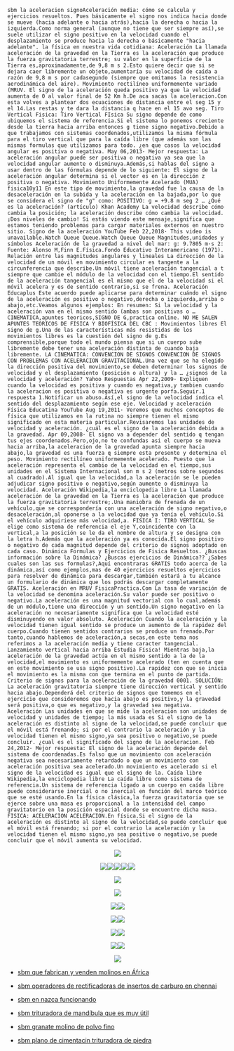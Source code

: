 
```
sbm la aceleracion signoAceleración media: cómo se calcula y ejercicios resueltos. Pues básicamente el signo nos indica hacia donde se mueve (hacia adelante o hacia atrás),hacia la derecha o hacia la izquierda.Como norma general (aunque no tiene que ser siempre así),se suele utilizar el signo positivo en la velocidad cuando el desplazamiento se produce hacia la derecha o básicamente "hacia adelante". la física en nuestra vida cotidiana: Aceleración La llamada aceleración de la gravedad en la Tierra es la aceleración que produce la fuerza gravitatoria terrestre; su valor en la superficie de la Tierra es,aproximadamente,de 9,8 m s 2.Esto quiere decir que si se dejara caer libremente un objeto,aumentaría su velocidad de caída a razón de 9,8 m s por cadasegundo (siempre que omitamos la resistencia aerodinámica del aire). Movimiento rectilíneo uniformemente variado (MRUV. El signo de la aceleración queda positivo ya que la velocidad aumenta de 0 al valor final de 52 Km h.De aca sacas la aceleracion.Con esta volves a plantear dos ecuaciones de distancia entre el seg 15 y el 14.Las restas y te dara la distancia q hace en el 15 avo seg. Tiro Vertical Fisica: Tiro Vertical FIsica Su signo depende de como ubiquemos el sistema de referencia.Si el sistema lo ponemos creciente desde la tierra hacia arriba entonces g tiene signo negativo.Debido a que trabajamos con sistemas coordenados,utilizamos la misma fórmula para el tiro vertical que para la caída libre (que además son las mismas formulas que utilizamos para todo. ¿en que casos la velocidad angular es positiva o negativa. May 06,2013· Mejor respuesta: La aceleración angular puede ser positiva o negativa ya sea que la velocidad angular aumente o disminuya.Además,si hablas del signo a usar dentro de las fórmulas depende de lo siguiente: El signo de la aceleración angular determina si el vector es en la dirección z positiva o negativa. Movimiento Uniformemente Acelerado (MUA) fisica10y11 En este tipo de movimiento,la gravedad fue la causa de la desaceleración en la subida y la aceleración en la bajada,por lo que se considera el signo de "g" como: POSITIVO: g = +9.8 m seg 2 … ¿Qué es la aceleración? (artículo) Khan Academy La velocidad describe cómo cambia la posición; la aceleración describe cómo cambia la velocidad.¡Dos niveles de cambio! Si estás viendo este mensaje,significa que estamos teniendo problemas para cargar materiales externos en nuestro sitio. Signo de la aceleración YouTube Feb 22,2018· This video is unavailable.Watch Queue Queue.Watch Queue Queue Magnitudes,unidades y símbolos Aceleración de la gravedad a nivel del mar: g: 9.7805 m·s 2: Fuente: Alonso M,Finn E.Física.Fondo Educativo Interamericano (1971). Relación entre las magnitudes angulares y lineales La dirección de la velocidad de un móvil en movimiento circular es tangente a la circunferencia que describe.Un móvil tiene aceleración tangencial a t siempre que cambie el módulo de la velocidad con el tiempo.El sentido de la aceleración tangencial es el mismo que el de la velocidad si el móvil acelera y es de sentido contrario,si se frena. Aceleración Educaplus Este acuerdo puede aplicarse para determinar cuándo el signo de la aceleración es positivo o negativo,derecha o izquierda,arriba o abajo,etc.Veamos algunos ejemplos: En resumen: Si la velocidad y la aceleración van en el mismo sentido (ambas son positivas o … CINEMATICA,apuntes teoricos,SIGNO DE G,practica online. NO ME SALEN APUNTES TEORICOS DE FÍSICA Y BIOFÍSICA DEL CBC : Movimientos libres El signo de g.Una de las características más resistidas de los movimientos libres es la cuestión del signo de g.Es comprensible,porque todo el mundo piensa que si un cuerpo sube libremente debe tener una aceleración distinta de cuando baja libremente. LA CINEMATICA: CONVENCION DE SIGNOS CONVENCION DE SIGNOS CON PROBLEMAS CON ACELERACION GRAVITACIONAL.Una vez que se ha elegido la dirección positiva del movimiento,se deben determinar los signos de velocidad y el desplazamiento (posición o altura) y la … ¿signos de la velocidad y aceleración? Yahoo Respuestas Apr 22,2009· Expliquen cuando la velocidad es positiva y cuando es negativa,y tambien cuando la aceleracion es positiva o negativa es urgente porfa.Seguir.1 respuesta 1.Notificar un abuso.Así,el signo de la velocidad indica el sentido del desplazamiento según ese eje. Velocidad y aceleración Física Educatina YouTube Aug 19,2011· Veremos que muchos conceptos de física que utilizamos en la rutina no siempre tienen el mismo significado en esta materia particular.Revisaremos las unidades de velocidad y aceleración. ¿cuál es el signo de la aceleración debida a la gravedad. Apr 09,2008· El signo va a depender del sentido q tengan tus ejes coordenados.Pero,ojo,no te confundas asi el cuerpo se mueva hacia arriba,la aceleracion de la gravedad apunta siempre hacia abajo,la gravedad es una fuerza q siempre esta presente y determina el peso. Movimiento rectilíneo uniformemente acelerado. Puesto que la aceleración representa el cambio de la velocidad en el tiempo,sus unidades en el Sistema Internacional son m s 2 (metros sobre segundos al cuadrado).Al igual que la velocidad,a la aceleración se le pueden adjudicar signo positivo o negativo,según aumente o disminuya la velocidad. Aceleración Wikipedia,la enciclopedia libre La llamada aceleración de la gravedad en la Tierra es la aceleración que produce la fuerza gravitatoria terrestre;.Una maniobra de frenada de un vehículo,que se correspondería con una aceleración de signo negativo,o desaceleración,al oponerse a la velocidad que ya tenía el vehículo.Si el vehículo adquiriese más velocidad,a. FISICA I: TIRO VERTICAL Se elige como sistema de referencia el eje Y,coincidente con la vertical,a la posición se le da el nombre de altura y se designa con la letra h.Además que la aceleración ya es conocida.El signo positivo o negativo de cada magnitud depende del criterio de signos adoptado en cada caso. Dinámica Formulas y Ejercicios de Fisica Resueltos. ¿Buscas información sobre la Dinámica? ¿Buscas ejercicios de Dinámica?? ¿Sabes cuales son las sus formulas?,Aquí encontraras GRATIS todo acerca de la dinámica,así como ejemplos,mas de 40 ejercicios resueltos ejercicios para resolver de dinámica para descargar,también estará a tu alcance un formulario de dinámica que los podrás descargar completamente GRATIS. Aceleración en MRUV FisicaPractica.Com La tasa de variación de la velocidad se denomina aceleración.Su valor puede ser positivo o negativo.La aceleración es una magnitud vectorial con lo cual,además de un módulo,tiene una dirección y un sentido.Un signo negativo en la aceleración no necesariamente significa que la velocidad esté disminuyendo en valor absoluto. Aceleración Cuando la aceleración y la velocidad tienen igual sentido se produce un aumento de la rapidez del cuerpo.Cuando tienen sentidos contrarios se produce un frenado.Por tanto,cuando hablemos de aceleración,a secas,en este tema nos referimos a la aceleración media y tiene caracter tangencial. Lanzamiento vertical hacia arriba Estudia Física! Mientras baja,la aceleración de la gravedad actúa en el mismo sentido a la de la velocidad,el movimiento es uniformemente acelerado (ten en cuenta que en este movimiento se usa signo positivo).La rapidez con que se inicia el movimiento es la misma con que termina en el punto de partida. Criterio de signos para la aceleración de la gravedad 0001. SOLUCIÓN: La aceleración gravitatoria siempre tiene dirección vertical y sentido hacia abajo.Dependerá del criterio de signos que tomemos en el ejercicio que consideremos que hacia abajo es positivo,y la gravedad será positiva,o que es negativo,y la gravedad sea negativa. Aceleración Las unidades en que se mide la aceleración son unidades de velocidad y unidades de tiempo; la más usada es Si el signo de la aceleración es distinto al signo de la velocidad,se puede concluir que el móvil está frenando; si por el contrario la aceleración y la velocidad tienen el mismo signo,ya sea positivo o negativo,se puede concluir. ¿cual es el significado del signo de la aceleracion. Feb 24,2012· Mejor respuesta: El signo de la aceleración depende del sistema de coordenadas.Es falso que un movimiento con aceleración negativa sea necesariamente retardado o que un movimiento con aceleración positiva sea acelerado.Un movimiento es acelerado si el signo de la velocidad es igual que el signo de la. Caída libre Wikipedia,la enciclopedia libre La caída libre como sistema de referencia.Un sistema de referencia ligado a un cuerpo en caída libre puede considerarse inercial o no inercial en función del marco teórico que se esté usando.En la física clásica,la fuerza gravitatoria que se ejerce sobre una masa es proporcional a la intensidad del campo gravitatorio en la posición espacial donde se encuentre dicha masa. FISICA: ACELERACION ACELERACION.En física.Si el signo de la aceleración es distinto al signo de la velocidad,se puede concluir que el móvil está frenando; si por el contrario la aceleración y la velocidad tienen el mismo signo,ya sea positivo o negativo,se puede concluir que el móvil aumenta su velocidad. 
```

<div align="center">

<a href="https://es-crusher.shibang-china.com/github&k=sbm+la+aceleracion+signo"><img src="https://static.shibang-china.com/es/crusher/logo.jpg"></a>

<a href="https://es-crusher.shibang-china.com/github&k=sbm+la+aceleracion+signo"><img src="https://static.shibang-china.com/es/crusher/index.jpg"></a><a href="https://es-crusher.shibang-china.com/material.htmlgithub&k=sbm+la+aceleracion+signo"><img src="https://static.shibang-china.com/es/crusher/material.jpg"></a><a href="https://es-crusher.shibang-china.com/application.htmlgithub&k=sbm+la+aceleracion+signo"><img src="https://static.shibang-china.com/es/crusher/application.jpg"></a><a href="https://es-crusher.shibang-china.com/aboutus.htmlgithub&k=sbm+la+aceleracion+signo"><img src="https://static.shibang-china.com/es/crusher/aboutus.jpg"></a><a href="https://es-crusher.shibang-china.com/contact.htmlgithub&k=sbm+la+aceleracion+signo"><img src="https://static.shibang-china.com/es/crusher/contact.jpg"></a>

<a href="https://es-crusher.shibang-china.com/github&k=sbm+la+aceleracion+signo"><img src="https://static.shibang-china.com/es/crusher/banner.jpg"></a>

<a href="https://swt.shibang-china.com/github&k=sbm+la+aceleracion+signo"><img src="https://static.shibang-china.com/es/crusher/text.jpg"></a>

<a href="https://swt.shibang-china.com/github&k=sbm+la+aceleracion+signo"><img src="https://static.shibang-china.com/es/crusher/chat.jpg"></a><a href="https://es-crusher.shibang-china.com/contact.htmlgithub&k=sbm+la+aceleracion+signo"><img src="https://static.shibang-china.com/es/crusher/message.jpg"></a>

<a href="https://es-crusher.shibang-china.com/products/pe.htmlgithub&k=sbm+la+aceleracion+signo"><img src="https://static.shibang-china.com/es/crusher/pe.jpg"></a><a href="https://es-crusher.shibang-china.com/products/pf.htmlgithub&k=sbm+la+aceleracion+signo"><img src="https://static.shibang-china.com/es/crusher/pf.jpg"></a>

<a href="https://es-crusher.shibang-china.com/products/hpt.htmlgithub&k=sbm+la+aceleracion+signo"><img src="https://static.shibang-china.com/es/crusher/hpt.jpg"></a><a href="https://es-crusher.shibang-china.com/products/vsi.htmlgithub&k=sbm+la+aceleracion+signo"><img src="https://static.shibang-china.com/es/crusher/vsi.jpg"></a>

<a href="https://es-crusher.shibang-china.com/products/klv.htmlgithub&k=sbm+la+aceleracion+signo"><img src="https://static.shibang-china.com/es/crusher/klv.jpg"></a><a href="https://es-crusher.shibang-china.com/products/portable.htmlgithub&k=sbm+la+aceleracion+signo"><img src="https://static.shibang-china.com/es/crusher/portable.jpg"></a>

<a href="https://swt.shibang-china.com/github&k=sbm+la+aceleracion+signo"><img src="https://static.shibang-china.com/es/crusher/case.jpg"></a>

</div>


* [sbm que fabrican y venden molinos en África](sbm%20que%20fabrican%20y%20venden%20molinos%20en%20%C3%81frica.md)

* [sbm operadores de rectificadoras de insertos de carburo en chennai](sbm%20operadores%20de%20rectificadoras%20de%20insertos%20de%20carburo%20en%20chennai.md)

* [sbm en nazca funcionando](sbm%20en%20nazca%20funcionando.md)

* [sbm trituradora de mandíbula que es muy útil](sbm%20trituradora%20de%20mand%C3%ADbula%20que%20es%20muy%20%C3%BAtil.md)

* [sbm granate molino de polvo fino](sbm%20granate%20molino%20de%20polvo%20fino.md)

* [sbm plano de cimentacin trituradora de piedra](sbm%20plano%20de%20cimentacin%20trituradora%20de%20piedra.md)